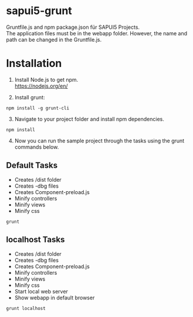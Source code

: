 # sapui5-grunt
Gruntfile.js and npm package.json für SAPUI5 Projects.  
The application files must be in the webapp folder. However, the name and path can be changed in the Gruntfile.js.

# Installation
1. Install Node.js to get npm.  
https://nodejs.org/en/

2. Install grunt:
``` shell
npm install -g grunt-cli
```

3. Navigate to your project folder and install npm dependencies.
``` shell
npm install
```

4. Now you can run the sample project through the tasks using the grunt commands below.

## Default Tasks
* Creates /dist folder
* Creates -dbg files
* Creates Component-preload.js
* Minify controllers
* Minify views
* Minify css

```
grunt
```

## localhost Tasks
* Creates /dist folder
* Creates -dbg files
* Creates Component-preload.js
* Minify controllers
* Minify views
* Minify css
* Start local web server
* Show webapp in default browser

```
grunt localhost
```
